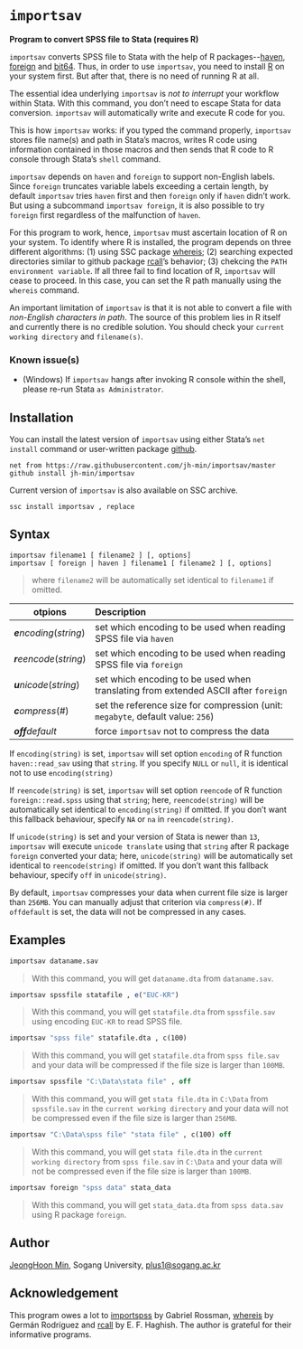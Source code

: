 # `importsav`

**Program to convert SPSS file to Stata (requires R)**

`importsav` converts SPSS file to Stata with the help of R packages--[haven][1], [foreign][2] and [bit64][9]. Thus, in order to use `importsav`, you need to install [R][3] on your system first. But after that, there is no need of running R at all.

[1]: <https://www.rdocumentation.org/packages/haven/versions/2.2.0>
[2]: <https://www.rdocumentation.org/packages/foreign/versions/0.8-72>
[3]: <https://cran.r-project.org/>
[9]: <https://www.rdocumentation.org/packages/bit64>

The essential idea underlying `importsav` is *not to interrupt* your workflow within Stata. With this command, you don’t need to escape Stata for data conversion. `importsav` will automatically write and execute R code for you.

This is how `importsav` works: if you typed the command properly, `importsav` stores file name(s) and path in Stata’s macros, writes R code using information contained in those macros and then sends that R code to R console through Stata’s `shell` command.

`importsav` depends on `haven` and `foreign` to support non-English labels. Since `foreign` truncates variable labels exceeding a certain length, by default `importsav` tries `haven` first and then `foreign` only if `haven` didn’t work. But using a subcommand `importsav foreign`, it is also possible to try `foreign` first regardless of the malfunction of `haven`.

For this program to work, hence, `importsav` must ascertain location of R on your system. To identify where R is installed, the program depends on three different algorithms: (1) using SSC package [whereis][4]; (2) searching expected directories similar to github package [rcall][5]’s behavior; (3) chekcing the `PATH environment variable`. If all three fail to find location of R, `importsav` will cease to proceed. In this case, you can set the R path manually using the `whereis` command.

[4]: <https://ideas.repec.org/c/boc/bocode/s458303.html>
[5]: <https://github.com/haghish/rcall/>

An important limitation of `importsav` is that it is not able to convert a file with *non-English characters in path*. The source of this problem lies in R itself and currently there is no credible solution. You should check your `current working directory` and `filename(s)`.

### Known issue(s)

- (Windows) If `importsav` hangs after invoking R console within the shell, please re-run Stata `as Administrator`.


## Installation

You can install the latest version of `importsav` using either Stata’s `net install` command or user-written package [github][8].
```
net from https://raw.githubusercontent.com/jh-min/importsav/master
github install jh-min/importsav
```

Current version of `importsav` is also available on SSC archive.
```
ssc install importsav , replace
```

[8]: <https://github.com/haghish/github>


## Syntax

```
importsav filename1 [ filename2 ] [, options]
importsav [ foreign | haven ] filename1 [ filename2 ] [, options]
```
> where `filename2` will be automatically set identical to `filename1` if omitted.

otpions | Description
---|:---
***e****ncoding*(*string*) | set which encoding to be used when reading SPSS file via `haven`
***r****eencode*(*string*) | set which encoding to be used when reading SPSS file via `foreign`
***u****nicode*(*string*) | set which encoding to be used when translating from extended ASCII after `foreign`
***c****ompress*(#) | set the reference size for compression (unit: `megabyte`, default value: `256`)
***off****default* | force `importsav` not to compress the data

If `encoding(string)` is set, `importsav` will set option `encoding` of R function `haven::read_sav` using that `string`. If you specify `NULL` or `null`, it is identical not to use `encoding(string)`

If `reencode(string)` is set, `importsav` will set option `reencode` of R function `foreign::read.spss` using that `string`; here, `reencode(string)` will be automatically set identical to `encoding(string)` if omitted. If you don’t want this fallback behaviour, specify `NA` or `na` in `reencode(string)`.

If `unicode(string)` is set and your version of Stata is newer than `13`, `importsav` will execute `unicode translate` using that `string` after R package `foreign` converted your data; here, `unicode(string)` will be automatically set identical to `reencode(string)` if omitted. If you don’t want this fallback behaviour, specify `off` in `unicode(string)`.

By default, `importsav` compresses your data when current file size is larger than `256MB`. You can manually adjust that criterion via `compress(#)`. If `offdefault` is set, the data will not be compressed in any cases.


## Examples

```stata
importsav dataname.sav
```

> With this command, you will get `dataname.dta` from `dataname.sav`.

```stata
importsav spssfile statafile , e("EUC-KR")
```

> With this command, you will get `statafile.dta` from `spssfile.sav` using encoding `EUC-KR` to read SPSS file.

```stata
importsav "spss file" statafile.dta , c(100)
```

> With this command, you will get `statafile.dta` from `spss file.sav` and your data will be compressed if the file size is larger than `100MB`.

```stata
importsav spssfile "C:\Data\stata file" , off
```

> With this command, you will get `stata file.dta` in `C:\Data` from `spssfile.sav` in the `current working directory` and your data will not be compressed even if the file size is larger than `256MB`.

```stata
importsav "C:\Data\spss file" "stata file" , c(100) off
```

> With this command, you will get `stata file.dta` in the `current working directory` from `spss file.sav` in `C:\Data` and your data will not be compressed even if the file size is larger than `100MB`.

```stata
importsav foreign "spss data" stata_data
```

> With this command, you will get `stata_data.dta` from `spss data.sav` using R package `foreign`.


## Author

[JeongHoon Min][7], Sogang University, plus1@sogang.ac.kr

[7]: <https://jhmin.weebly.com>


## Acknowledgement

This program owes a lot to [importspss][6] by Gabriel Rossman, [whereis][4] by Germán Rodríguez and [rcall][5] by E. F. Haghish. The author is grateful for their informative programs.

[6]: <https://codeandculture.wordpress.com/2010/06/29/importspss-ado-requires-r/>
